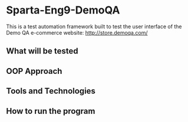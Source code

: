 # Sparta-Eng9-DemoQA

This is a test automation framework built to test the user interface of the Demo QA e-commerce website: http://store.demoqa.com/


## What will be tested


## OOP Approach

## Tools and Technologies


## How to run the program

